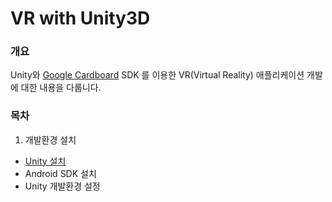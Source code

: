 # VR with Unity3D### 개요Unity와 [Google Cardboard](https://www.google.com/get/cardboard/) SDK 를 이용한 VR(Virtual Reality) 애플리케이션 개발에 대한 내용을 다룹니다.### 목차
1. 개발환경 설치
 * [Unity 설치](setup/install_unity3d.md)
 * Android SDK 설치
 * Unity 개발환경 설정
